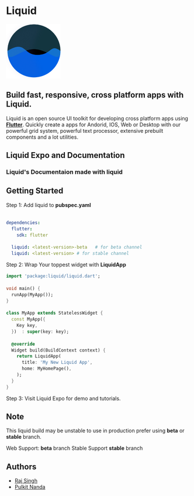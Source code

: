 # Liquid

<img src="../assets/logo_big.png" height="150">

## Build fast, responsive, cross platform apps with Liquid.

Liquid is an open source UI toolkit for developing cross platform apps using **[Flutter](https://flutter.dev/docs)**. Quickly create a apps for Andorid, IOS, Web or Desktop with our powerful grid system, powerful text processor, extensive prebuilt components and a lot utilities.

## Liquid Expo and Documentation
### Liquid's Documentaion made with liquid

## Getting Started

Step 1: Add liquid to **pubspec.yaml**

```yaml

dependencies:
  flutter:
    sdk: flutter
    
  liquid: <latest-version>-beta   # for beta channel
  liquid: <latest-version> # for stable channel   

```

Step 2: Wrap Your toppest widget with **LiquidApp**

```dart
import 'package:liquid/liquid.dart';

void main() {
  runApp(MyApp());
}

class MyApp extends StatelessWidget {
  const MyApp({
    Key key,
  })  : super(key: key);

  @override
  Widget build(BuildContext context) {
    return LiquidApp(
      title: 'My New Liquid App',
      home: MyHomePage(),
    );
  }
} 
```

Step 3: Visit Liquid Expo for demo and tutorials.

## Note
This liquid build may be unstable to use in production prefer using **beta** or **stable** branch.

Web Support: **beta** branch
Stable Support **stable** branch

## Authors
- [Raj Singh](https://www.linkedin.com/in/raj457036/)
- [Pulkit Nanda](https://www.linkedin.com/in/pulkit-nanda/)